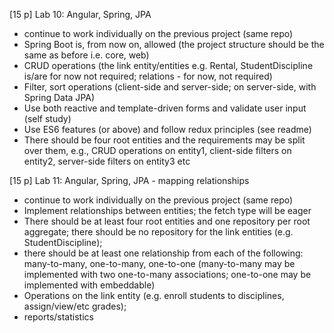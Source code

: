 
[15 p] Lab 10: Angular, Spring, JPA

- continue to work individually on the previous project (same repo)
- Spring Boot is, from now on, allowed (the project structure should be the same as before i.e. core, web)
- CRUD operations (the link entity/entities e.g. Rental, StudentDiscipline is/are for now not required; relations - for now, not required)
- Filter, sort operations (client-side and server-side; on server-side, with Spring Data JPA)
- Use both reactive and template-driven forms and validate user input (self study)
- Use ES6 features (or above) and follow redux principles (see readme)
- There should be four root entities and the requirements may be split over them, e.g., CRUD operations on entity1, client-side filters on entity2, server-side filters on entity3 etc


[15 p] Lab 11: Angular, Spring, JPA - mapping relationships

- continue to work individually on the previous project (same repo)
- Implement relationships between entities; the fetch type will be eager 
- There should be at least four root entities and one repository per root aggregate; there should be no repository for the link entities (e.g. StudentDiscipline); 
- there should be at least one relationship from each of the following: many-to-many, one-to-many, one-to-one 
  (many-to-many may be implemented with two one-to-many associations; one-to-one may be implemented with embeddable)
- Operations on the link entity (e.g. enroll students to disciplines, assign/view/etc grades); 
- reports/statistics


